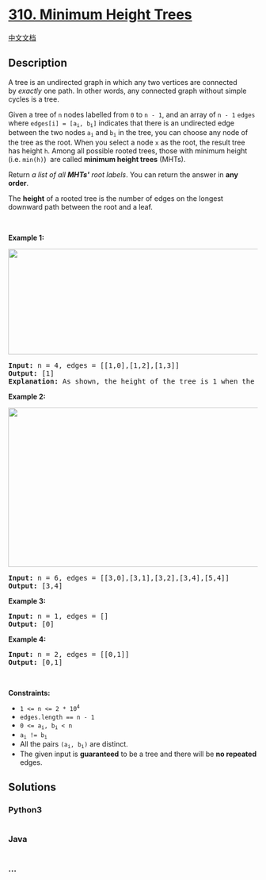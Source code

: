 # [310. Minimum Height Trees](https://leetcode.com/problems/minimum-height-trees)

[中文文档](/solution/0300-0399/0310.Minimum%20Height%20Trees/README.md)

## Description

<p>A tree is an undirected graph in which any two vertices are connected by&nbsp;<i>exactly</i>&nbsp;one path. In other words, any connected graph without simple cycles is a tree.</p>

<p>Given a tree of <code>n</code> nodes&nbsp;labelled from <code>0</code> to <code>n - 1</code>, and an array of&nbsp;<code>n - 1</code>&nbsp;<code>edges</code> where <code>edges[i] = [a<sub>i</sub>, b<sub>i</sub>]</code> indicates that there is an undirected edge between the two nodes&nbsp;<code>a<sub>i</sub></code> and&nbsp;<code>b<sub>i</sub></code> in the tree,&nbsp;you can choose any node of the tree as the root. When you select a node <code>x</code> as the root, the result tree has height <code>h</code>. Among all possible rooted trees, those with minimum height (i.e. <code>min(h)</code>)&nbsp; are called <strong>minimum height trees</strong> (MHTs).</p>

<p>Return <em>a list of all <strong>MHTs&#39;</strong> root labels</em>.&nbsp;You can return the answer in <strong>any order</strong>.</p>

<p>The <strong>height</strong> of a rooted tree is the number of edges on the longest downward path between the root and a leaf.</p>

<p>&nbsp;</p>
<p><strong>Example 1:</strong></p>
<img alt="" src="https://cdn.jsdelivr.net/gh/doocs/leetcode@main/solution/0300-0399/0310.Minimum%20Height%20Trees/images/e1.jpg" style="width: 800px; height: 213px;" />
<pre>
<strong>Input:</strong> n = 4, edges = [[1,0],[1,2],[1,3]]
<strong>Output:</strong> [1]
<strong>Explanation:</strong> As shown, the height of the tree is 1 when the root is the node with label 1 which is the only MHT.
</pre>

<p><strong>Example 2:</strong></p>
<img alt="" src="https://cdn.jsdelivr.net/gh/doocs/leetcode@main/solution/0300-0399/0310.Minimum%20Height%20Trees/images/e2.jpg" style="width: 800px; height: 321px;" />
<pre>
<strong>Input:</strong> n = 6, edges = [[3,0],[3,1],[3,2],[3,4],[5,4]]
<strong>Output:</strong> [3,4]
</pre>

<p><strong>Example 3:</strong></p>

<pre>
<strong>Input:</strong> n = 1, edges = []
<strong>Output:</strong> [0]
</pre>

<p><strong>Example 4:</strong></p>

<pre>
<strong>Input:</strong> n = 2, edges = [[0,1]]
<strong>Output:</strong> [0,1]
</pre>

<p>&nbsp;</p>
<p><strong>Constraints:</strong></p>

<ul>
	<li><code>1 &lt;= n &lt;= 2 * 10<sup>4</sup></code></li>
	<li><code>edges.length == n - 1</code></li>
	<li><code>0 &lt;= a<sub>i</sub>, b<sub>i</sub> &lt; n</code></li>
	<li><code>a<sub>i</sub> != b<sub>i</sub></code></li>
	<li>All the pairs <code>(a<sub>i</sub>, b<sub>i</sub>)</code> are distinct.</li>
	<li>The given input is <strong>guaranteed</strong> to be a tree and there will be <strong>no repeated</strong> edges.</li>
</ul>

## Solutions

<!-- tabs:start -->

### **Python3**

```python

```

### **Java**

```java

```

### **...**

```

```

<!-- tabs:end -->

